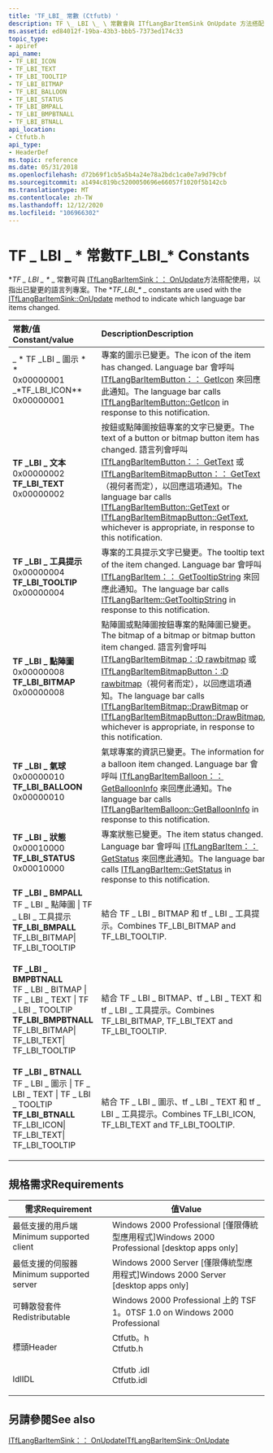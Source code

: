 ```yaml
---
title: 'TF_LBI_ 常數 (Ctfutb) '
description: TF \_ LBI \_ \ 常數會與 ITfLangBarItemSink OnUpdate 方法搭配使用，以指出已變更的語言列專案。
ms.assetid: ed84012f-19ba-43b3-bbb5-7373ed174c33
topic_type:
- apiref
api_name:
- TF_LBI_ICON
- TF_LBI_TEXT
- TF_LBI_TOOLTIP
- TF_LBI_BITMAP
- TF_LBI_BALLOON
- TF_LBI_STATUS
- TF_LBI_BMPALL
- TF_LBI_BMPBTNALL
- TF_LBI_BTNALL
api_location:
- Ctfutb.h
api_type:
- HeaderDef
ms.topic: reference
ms.date: 05/31/2018
ms.openlocfilehash: d72b69f1cb5a5b4a24e78a2bdc1ca0e7a9d79cbf
ms.sourcegitcommit: a1494c819bc5200050696e66057f1020f5b142cb
ms.translationtype: MT
ms.contentlocale: zh-TW
ms.lasthandoff: 12/12/2020
ms.locfileid: "106966302"
---
```

# <a name="tf_lbi_-constants"></a><span data-ttu-id="8abe4-103">TF \_ LBI \_ \* 常數</span><span class="sxs-lookup"><span data-stu-id="8abe4-103">TF\_LBI\_\* Constants</span></span>

<span data-ttu-id="8abe4-104">\**TF \_ LBI \_ \** _ 常數可與 [ITfLangBarItemSink：： OnUpdate](/windows/desktop/api/Ctfutb/nf-ctfutb-itflangbaritemsink-onupdate)方法搭配使用，以指出已變更的語言列專案。</span><span class="sxs-lookup"><span data-stu-id="8abe4-104">The \**TF\_LBI\_\** _ constants are used with the [ITfLangBarItemSink::OnUpdate](/windows/desktop/api/Ctfutb/nf-ctfutb-itflangbaritemsink-onupdate) method to indicate which language bar items changed.</span></span>



| <span data-ttu-id="8abe4-105">常數/值</span><span class="sxs-lookup"><span data-stu-id="8abe4-105">Constant/value</span></span>                                                                                                                                                                                                                                                                  | <span data-ttu-id="8abe4-106">Description</span><span class="sxs-lookup"><span data-stu-id="8abe4-106">Description</span></span>                                                                                                                                                                                                                                                                                                         |
|:--------------------------------------------------------------------------------------------------------------------------------------------------------------------------------------------------------------------------------------------------------------------------------|:--------------------------------------------------------------------------------------------------------------------------------------------------------------------------------------------------------------------------------------------------------------------------------------------------------------------|
| <span id="TF_LBI_ICON"></span><span id="tf_lbi_icon"></span><dl> <span data-ttu-id="8abe4-107"><dt>_ \* TF \_LBI \_ 圖示 \* \*</dt> <dt>0x00000001</dt></span><span class="sxs-lookup"><span data-stu-id="8abe4-107"><dt>_\*TF\_LBI\_ICON\*\*</dt> <dt>0x00000001</dt></span></span> </dl>                                                        | <span data-ttu-id="8abe4-108">專案的圖示已變更。</span><span class="sxs-lookup"><span data-stu-id="8abe4-108">The icon of the item has changed.</span></span> <span data-ttu-id="8abe4-109">Language bar 會呼叫 [ITfLangBarItemButton：： GetIcon](/windows/desktop/api/Ctfutb/nf-ctfutb-itflangbaritembutton-geticon) 來回應此通知。</span><span class="sxs-lookup"><span data-stu-id="8abe4-109">The language bar calls [ITfLangBarItemButton::GetIcon](/windows/desktop/api/Ctfutb/nf-ctfutb-itflangbaritembutton-geticon) in response to this notification.</span></span><br/>                                                                                                                                             |
| <span id="TF_LBI_TEXT"></span><span id="tf_lbi_text"></span><dl> <span data-ttu-id="8abe4-110"><dt>**TF \_LBI \_ 文本**</dt> <dt>0x00000002</dt></span><span class="sxs-lookup"><span data-stu-id="8abe4-110"><dt>**TF\_LBI\_TEXT**</dt> <dt>0x00000002</dt></span></span> </dl>                                                        | <span data-ttu-id="8abe4-111">按鈕或點陣圖按鈕專案的文字已變更。</span><span class="sxs-lookup"><span data-stu-id="8abe4-111">The text of a button or bitmap button item has changed.</span></span> <span data-ttu-id="8abe4-112">語言列會呼叫 [ITfLangBarItemButton：： GetText](/windows/desktop/api/Ctfutb/nf-ctfutb-itflangbaritembutton-gettext) 或 [ITfLangBarItemBitmapButton：： GetText](/windows/desktop/api/Ctfutb/nf-ctfutb-itflangbaritembitmapbutton-gettext)（視何者而定），以回應這項通知。</span><span class="sxs-lookup"><span data-stu-id="8abe4-112">The language bar calls [ITfLangBarItemButton::GetText](/windows/desktop/api/Ctfutb/nf-ctfutb-itflangbaritembutton-gettext) or [ITfLangBarItemBitmapButton::GetText](/windows/desktop/api/Ctfutb/nf-ctfutb-itflangbaritembitmapbutton-gettext), whichever is appropriate, in response to this notification.</span></span><br/>           |
| <span id="TF_LBI_TOOLTIP"></span><span id="tf_lbi_tooltip"></span><dl> <span data-ttu-id="8abe4-113"><dt>**TF \_LBI \_ 工具提示**</dt> <dt>0x00000004</dt></span><span class="sxs-lookup"><span data-stu-id="8abe4-113"><dt>**TF\_LBI\_TOOLTIP**</dt> <dt>0x00000004</dt></span></span> </dl>                                               | <span data-ttu-id="8abe4-114">專案的工具提示文字已變更。</span><span class="sxs-lookup"><span data-stu-id="8abe4-114">The tooltip text of the item changed.</span></span> <span data-ttu-id="8abe4-115">Language bar 會呼叫 [ITfLangBarItem：： GetTooltipString](/windows/desktop/api/Ctfutb/nf-ctfutb-itflangbaritem-gettooltipstring) 來回應此通知。</span><span class="sxs-lookup"><span data-stu-id="8abe4-115">The language bar calls [ITfLangBarItem::GetTooltipString](/windows/desktop/api/Ctfutb/nf-ctfutb-itflangbaritem-gettooltipstring) in response to this notification.</span></span><br/>                                                                                                                                   |
| <span id="TF_LBI_BITMAP"></span><span id="tf_lbi_bitmap"></span><dl> <span data-ttu-id="8abe4-116"><dt>**TF \_LBI \_ 點陣圖**</dt> <dt>0x00000008</dt></span><span class="sxs-lookup"><span data-stu-id="8abe4-116"><dt>**TF\_LBI\_BITMAP**</dt> <dt>0x00000008</dt></span></span> </dl>                                                  | <span data-ttu-id="8abe4-117">點陣圖或點陣圖按鈕專案的點陣圖已變更。</span><span class="sxs-lookup"><span data-stu-id="8abe4-117">The bitmap of a bitmap or bitmap button item changed.</span></span> <span data-ttu-id="8abe4-118">語言列會呼叫 [ITfLangBarItemBitmap：:D rawbitmap](/windows/desktop/api/Ctfutb/nf-ctfutb-itflangbaritembitmap-drawbitmap) 或 [ITfLangBarItemBitmapButton：:D rawbitmap](/windows/desktop/api/Ctfutb/nf-ctfutb-itflangbaritembitmapbutton-drawbitmap)（視何者而定），以回應這項通知。</span><span class="sxs-lookup"><span data-stu-id="8abe4-118">The language bar calls [ITfLangBarItemBitmap::DrawBitmap](/windows/desktop/api/Ctfutb/nf-ctfutb-itflangbaritembitmap-drawbitmap) or [ITfLangBarItemBitmapButton::DrawBitmap](/windows/desktop/api/Ctfutb/nf-ctfutb-itflangbaritembitmapbutton-drawbitmap), whichever is appropriate, in response to this notification.</span></span><br/> |
| <span id="TF_LBI_BALLOON"></span><span id="tf_lbi_balloon"></span><dl> <span data-ttu-id="8abe4-119"><dt>**TF \_LBI \_ 氣球**</dt> <dt>0x00000010</dt></span><span class="sxs-lookup"><span data-stu-id="8abe4-119"><dt>**TF\_LBI\_BALLOON**</dt> <dt>0x00000010</dt></span></span> </dl>                                               | <span data-ttu-id="8abe4-120">氣球專案的資訊已變更。</span><span class="sxs-lookup"><span data-stu-id="8abe4-120">The information for a balloon item changed.</span></span> <span data-ttu-id="8abe4-121">Language bar 會呼叫 [ITfLangBarItemBalloon：： GetBalloonInfo](/windows/desktop/api/Ctfutb/nf-ctfutb-itflangbaritemballoon-getballooninfo) 來回應此通知。</span><span class="sxs-lookup"><span data-stu-id="8abe4-121">The language bar calls [ITfLangBarItemBalloon::GetBalloonInfo](/windows/desktop/api/Ctfutb/nf-ctfutb-itflangbaritemballoon-getballooninfo) in response to this notification.</span></span><br/>                                                                                                                   |
| <span id="TF_LBI_STATUS"></span><span id="tf_lbi_status"></span><dl> <span data-ttu-id="8abe4-122"><dt>**TF \_LBI \_ 狀態**</dt> <dt>0x00010000</dt></span><span class="sxs-lookup"><span data-stu-id="8abe4-122"><dt>**TF\_LBI\_STATUS**</dt> <dt>0x00010000</dt></span></span> </dl>                                                  | <span data-ttu-id="8abe4-123">專案狀態已變更。</span><span class="sxs-lookup"><span data-stu-id="8abe4-123">The item status changed.</span></span> <span data-ttu-id="8abe4-124">Language bar 會呼叫 [ITfLangBarItem：： GetStatus](/windows/desktop/api/Ctfutb/nf-ctfutb-itflangbaritem-getstatus) 來回應此通知。</span><span class="sxs-lookup"><span data-stu-id="8abe4-124">The language bar calls [ITfLangBarItem::GetStatus](/windows/desktop/api/Ctfutb/nf-ctfutb-itflangbaritem-getstatus) in response to this notification.</span></span><br/>                                                                                                                                                              |
| <span id="TF_LBI_BMPALL"></span><span id="tf_lbi_bmpall"></span><dl> <span data-ttu-id="8abe4-125"><dt>**TF \_LBI \_ BMPALL**</dt> <dt>TF \_ LBI \_ 點陣圖 \| TF \_ LBI \_ 工具提示</dt></span><span class="sxs-lookup"><span data-stu-id="8abe4-125"><dt>**TF\_LBI\_BMPALL**</dt> <dt>TF\_LBI\_BITMAP\| TF\_LBI\_TOOLTIP</dt></span></span> </dl>                          | <span data-ttu-id="8abe4-126">結合 TF \_ LBI \_ BITMAP 和 tf \_ LBI \_ 工具提示。</span><span class="sxs-lookup"><span data-stu-id="8abe4-126">Combines TF\_LBI\_BITMAP and TF\_LBI\_TOOLTIP.</span></span><br/>                                                                                                                                                                                                                                                           |
| <span id="TF_LBI_BMPBTNALL"></span><span id="tf_lbi_bmpbtnall"></span><dl> <span data-ttu-id="8abe4-127"><dt>**TF \_LBI \_ BMPBTNALL**</dt> <dt>TF \_ LBI \_ BITMAP \| TF \_ LBI \_ TEXT \| TF \_ LBI \_ TOOLTIP</dt></span><span class="sxs-lookup"><span data-stu-id="8abe4-127"><dt>**TF\_LBI\_BMPBTNALL**</dt> <dt>TF\_LBI\_BITMAP\| TF\_LBI\_TEXT\| TF\_LBI\_TOOLTIP</dt></span></span> </dl> | <span data-ttu-id="8abe4-128">結合 TF \_ LBI \_ BITMAP、tf \_ LBI \_ TEXT 和 tf \_ LBI \_ 工具提示。</span><span class="sxs-lookup"><span data-stu-id="8abe4-128">Combines TF\_LBI\_BITMAP, TF\_LBI\_TEXT and TF\_LBI\_TOOLTIP.</span></span><br/>                                                                                                                                                                                                                                            |
| <span id="TF_LBI_BTNALL"></span><span id="tf_lbi_btnall"></span><dl> <span data-ttu-id="8abe4-129"><dt>**TF \_LBI \_ BTNALL**</dt> <dt>TF \_ LBI \_ 圖示 \| TF \_ LBI \_ TEXT \| TF \_ LBI \_ TOOLTIP</dt></span><span class="sxs-lookup"><span data-stu-id="8abe4-129"><dt>**TF\_LBI\_BTNALL**</dt> <dt>TF\_LBI\_ICON\| TF\_LBI\_TEXT\| TF\_LBI\_TOOLTIP</dt></span></span> </dl>            | <span data-ttu-id="8abe4-130">結合 TF \_ LBI \_ 圖示、tf \_ LBI \_ TEXT 和 tf \_ LBI \_ 工具提示。</span><span class="sxs-lookup"><span data-stu-id="8abe4-130">Combines TF\_LBI\_ICON, TF\_LBI\_TEXT and TF\_LBI\_TOOLTIP.</span></span><br/>                                                                                                                                                                                                                                              |



## <a name="requirements"></a><span data-ttu-id="8abe4-131">規格需求</span><span class="sxs-lookup"><span data-stu-id="8abe4-131">Requirements</span></span>



| <span data-ttu-id="8abe4-132">需求</span><span class="sxs-lookup"><span data-stu-id="8abe4-132">Requirement</span></span> | <span data-ttu-id="8abe4-133">值</span><span class="sxs-lookup"><span data-stu-id="8abe4-133">Value</span></span> |
|-------------------------------------|---------------------------------------------------------------------------------------|
| <span data-ttu-id="8abe4-134">最低支援的用戶端</span><span class="sxs-lookup"><span data-stu-id="8abe4-134">Minimum supported client</span></span><br/> | <span data-ttu-id="8abe4-135">Windows 2000 Professional \[僅限傳統型應用程式\]</span><span class="sxs-lookup"><span data-stu-id="8abe4-135">Windows 2000 Professional \[desktop apps only\]</span></span><br/>                            |
| <span data-ttu-id="8abe4-136">最低支援的伺服器</span><span class="sxs-lookup"><span data-stu-id="8abe4-136">Minimum supported server</span></span><br/> | <span data-ttu-id="8abe4-137">Windows 2000 Server \[僅限傳統型應用程式\]</span><span class="sxs-lookup"><span data-stu-id="8abe4-137">Windows 2000 Server \[desktop apps only\]</span></span><br/>                                  |
| <span data-ttu-id="8abe4-138">可轉散發套件</span><span class="sxs-lookup"><span data-stu-id="8abe4-138">Redistributable</span></span><br/>          | <span data-ttu-id="8abe4-139">Windows 2000 Professional 上的 TSF 1。0</span><span class="sxs-lookup"><span data-stu-id="8abe4-139">TSF 1.0 on Windows 2000 Professional</span></span><br/>                                       |
| <span data-ttu-id="8abe4-140">標頭</span><span class="sxs-lookup"><span data-stu-id="8abe4-140">Header</span></span><br/>                   | <dl> <span data-ttu-id="8abe4-141"><dt>Ctfutb。h</dt></span><span class="sxs-lookup"><span data-stu-id="8abe4-141"><dt>Ctfutb.h</dt></span></span> </dl>   |
| <span data-ttu-id="8abe4-142">Idl</span><span class="sxs-lookup"><span data-stu-id="8abe4-142">IDL</span></span><br/>                      | <dl> <span data-ttu-id="8abe4-143"><dt>Ctfutb .idl</dt></span><span class="sxs-lookup"><span data-stu-id="8abe4-143"><dt>Ctfutb.idl</dt></span></span> </dl> |



## <a name="see-also"></a><span data-ttu-id="8abe4-144">另請參閱</span><span class="sxs-lookup"><span data-stu-id="8abe4-144">See also</span></span>

<dl> <dt>

[<span data-ttu-id="8abe4-145">ITfLangBarItemSink：： OnUpdate</span><span class="sxs-lookup"><span data-stu-id="8abe4-145">ITfLangBarItemSink::OnUpdate</span></span>](/windows/desktop/api/Ctfutb/nf-ctfutb-itflangbaritemsink-onupdate)
</dt> </dl>

 

 





